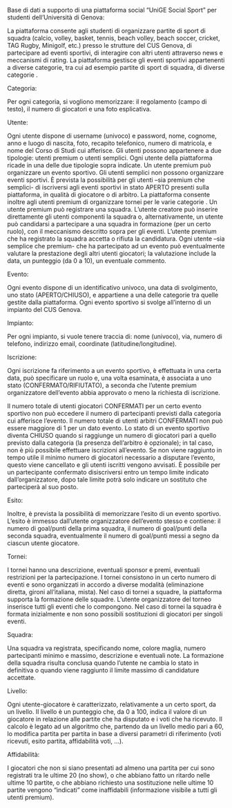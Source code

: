 
Base di dati a supporto di una piattaforma social “UniGE Social Sport”  per studenti dell’Università di Genova:

La piattaforma consente agli studenti di organizzare partite di sport di squadra (calcio, volley, basket, tennis, beach volley, beach soccer, cricket, TAG Rugby, Minigolf, etc.) presso le strutture del CUS Genova, di partecipare ad eventi sportivi, di interagire con altri utenti attraverso news e meccanismi di rating. La piattaforma gestisce gli eventi sportivi appartenenti a diverse categorie, tra cui ad esempio partite di sport di squadra, di diverse categorie .

Categoria:

Per ogni categoria, si vogliono memorizzare: il regolamento (campo di testo), il numero di giocatori e una foto esplicativa. 

Utente:

Ogni utente dispone di username (univoco) e password, nome, cognome, anno e luogo di nascita, foto, recapito telefonico, numero di matricola, e nome del Corso di Studi cui afferisce. Gli utenti possono appartenere a due tipologie: utenti premium o utenti semplici. Ogni utente della piattaforma ricade in una delle due tipologie sopra indicate. Un utente premium può organizzare un evento sportivo.
Gli utenti semplici non possono organizzare eventi sportivi.
È prevista la possibilità per gli utenti –sia premium che semplici- di iscriversi agli eventi sportivi in stato APERTO presenti sulla piattaforma, in qualità di giocatore o di arbitro.
La piattaforma consente inoltre agli utenti premium di organizzare tornei per le varie categorie .
Un utente premium può registrare una squadra.
L’utente creatore può inserire direttamente gli utenti componenti la squadra o, alternativamente, un utente può candidarsi a partecipare a una squadra in formazione (per un certo ruolo), con il meccanismo descritto sopra per gli eventi. L’utente premium che ha registrato la squadra accetta o rifiuta la candidatura.
Ogni utente –sia semplice che premium- che ha partecipato ad un evento può eventualmente valutare la prestazione degli altri utenti giocatori; la valutazione include la data, un punteggio (da 0 a 10), un eventuale commento. 
 
 Evento:
 
 Ogni evento dispone di un identificativo univoco, una data di svolgimento, uno stato (APERTO/CHIUSO), e appartiene a una delle categorie tra quelle gestite dalla piattaforma. Ogni evento sportivo si svolge all’interno di un impianto del CUS Genova.
 
 Impianto:
 
 Per ogni impianto, si vuole tenere traccia di: nome (univoco), via, numero di telefono, indirizzo email, coordinate (latitudine/longitudine).
 
 Iscrizione:
 
 Ogni iscrizione fa riferimento a un evento sportivo, è effettuata in una certa data, può specificare un ruolo e, una volta esaminata, è associata a uno stato (CONFERMATO/RIFIUTATO), a seconda che l’utente premium organizzatore dell’evento abbia approvato o meno la richiesta di iscrizione. 
 
 
 
 
 Il numero totale di utenti giocatori CONFERMATI per un certo evento sportivo non può eccedere il numero di partecipanti previsti dalla categoria cui afferisce l’evento. Il numero totale di utenti arbitri CONFERMATI non può essere maggiore di 1 per un dato evento. Lo stato di un evento sportivo diventa CHIUSO quando si raggiunge un numero di giocatori pari a quello previsto dalla categoria (la presenza dell’arbitro è opzionale); in tal caso, non è più possibile effettuare iscrizioni all’evento. Se non viene raggiunto in tempo utile il minimo numero di giocatori necessario a disputare l’evento, questo viene cancellato e gli utenti iscritti vengono avvisati. È possibile per un partecipante confermato disiscriversi entro un tempo limite indicato dall’organizzatore, dopo tale limite potrà solo indicare un sostituto che parteciperà al suo posto.
 
 
 Esito:
 
 Inoltre, è prevista la possibilità di memorizzare l’esito di un evento sportivo. L’esito è immesso dall’utente organizzatore dell’evento stesso e contiene: il numero di goal/punti della prima squadra, il numero di goal/punti della seconda squadra, eventualmente il numero di goal/punti messi a segno da ciascun utente giocatore. 
 
 Tornei:
 
 I tornei hanno una descrizione, eventuali sponsor e premi, eventuali restrizioni per la partecipazione. I tornei consistono in un certo numero di eventi e sono organizzati in accordo a diverse modalità (eliminazione diretta, gironi all’italiana, mista).
Nel caso di tornei a squadre, la piattaforma supporta la formazione delle squadre. 
L’utente organizzatore del torneo inserisce tutti gli eventi che lo compongono.
Nel caso di tornei la squadra è formata inizialmente e non sono possibili sostituzioni di giocatori per singoli eventi.

Squadra:

Una squadra va registrata, specificando nome, colore maglia, numero partecipanti minimo e massimo, descrizione e eventuali note. La formazione della squadra risulta conclusa quando l’utente ne cambia lo stato in definitiva o quando viene raggiunto il limite massimo di candidature accettate. 



 
 Livello:
 
Ogni utente-giocatore è caratterizzato, relativamente a un certo sport, da un livello.
Il livello è un punteggio che, da 0 a 100, indica il valore di un giocatore in relazione alle partite che ha disputato e i voti che ha ricevuto. Il calcolo è legato ad un algoritmo che, partendo da un livello medio pari a 60, lo modifica partita per partita in base a diversi parametri di riferimento (voti ricevuti, esito partita, affidabilità voti, ...).

Affidabilità:

I giocatori che non si siano presentati ad almeno una partita per cui sono registrati tra le ultime 20 (no show), o che abbiano fatto un ritardo nelle ultime 10 partite, o che abbiano richiesto una sostituzione nelle ultime 10 partite vengono “indicati” come inaffidabili (informazione visibile a tutti gli utenti premium).
